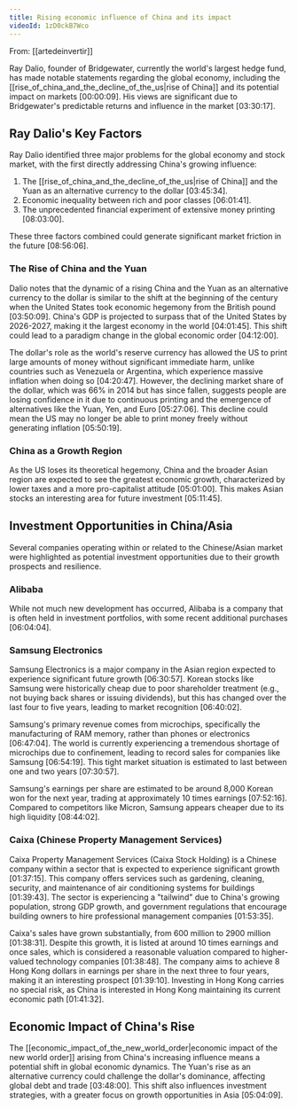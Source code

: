 ```yaml
---
title: Rising economic influence of China and its impact
videoId: 1zD0ckB7Wco
---
```


From: [[artedeinvertir]] <br/> 

Ray Dalio, founder of Bridgewater, currently the world's largest hedge fund, has made notable statements regarding the global economy, including the [[rise_of_china_and_the_decline_of_the_us|rise of China]] and its potential impact on markets [00:00:09]. His views are significant due to Bridgewater's predictable returns and influence in the market [03:30:17].

## Ray Dalio's Key Factors

Ray Dalio identified three major problems for the global economy and stock market, with the first directly addressing China's growing influence:
1.  The [[rise_of_china_and_the_decline_of_the_us|rise of China]] and the Yuan as an alternative currency to the dollar [03:45:34].
2.  Economic inequality between rich and poor classes [06:01:41].
3.  The unprecedented financial experiment of extensive money printing [08:03:00].

These three factors combined could generate significant market friction in the future [08:56:06].

### The Rise of China and the Yuan
Dalio notes that the dynamic of a rising China and the Yuan as an alternative currency to the dollar is similar to the shift at the beginning of the century when the United States took economic hegemony from the British pound [03:50:09]. China's GDP is projected to surpass that of the United States by 2026-2027, making it the largest economy in the world [04:01:45]. This shift could lead to a paradigm change in the global economic order [04:12:00].

The dollar's role as the world's reserve currency has allowed the US to print large amounts of money without significant immediate harm, unlike countries such as Venezuela or Argentina, which experience massive inflation when doing so [04:20:47]. However, the declining market share of the dollar, which was 66% in 2014 but has since fallen, suggests people are losing confidence in it due to continuous printing and the emergence of alternatives like the Yuan, Yen, and Euro [05:27:06]. This decline could mean the US may no longer be able to print money freely without generating inflation [05:50:19].

### China as a Growth Region
As the US loses its theoretical hegemony, China and the broader Asian region are expected to see the greatest economic growth, characterized by lower taxes and a more pro-capitalist attitude [05:01:00]. This makes Asian stocks an interesting area for future investment [05:11:45].

## Investment Opportunities in China/Asia
Several companies operating within or related to the Chinese/Asian market were highlighted as potential investment opportunities due to their growth prospects and resilience.

### Alibaba
While not much new development has occurred, Alibaba is a company that is often held in investment portfolios, with some recent additional purchases [06:04:04].

### Samsung Electronics
Samsung Electronics is a major company in the Asian region expected to experience significant future growth [06:30:57]. Korean stocks like Samsung were historically cheap due to poor shareholder treatment (e.g., not buying back shares or issuing dividends), but this has changed over the last four to five years, leading to market recognition [06:40:02].

Samsung's primary revenue comes from microchips, specifically the manufacturing of RAM memory, rather than phones or electronics [06:47:04]. The world is currently experiencing a tremendous shortage of microchips due to confinement, leading to record sales for companies like Samsung [06:54:19]. This tight market situation is estimated to last between one and two years [07:30:57].

Samsung's earnings per share are estimated to be around 8,000 Korean won for the next year, trading at approximately 10 times earnings [07:52:16]. Compared to competitors like Micron, Samsung appears cheaper due to its high liquidity [08:44:02].

### Caixa (Chinese Property Management Services)
Caixa Property Management Services (Caixa Stock Holding) is a Chinese company within a sector that is expected to experience significant growth [01:37:15]. This company offers services such as gardening, cleaning, security, and maintenance of air conditioning systems for buildings [01:39:43]. The sector is experiencing a "tailwind" due to China's growing population, strong GDP growth, and government regulations that encourage building owners to hire professional management companies [01:53:35].

Caixa's sales have grown substantially, from 600 million to 2900 million [01:38:31]. Despite this growth, it is listed at around 10 times earnings and once sales, which is considered a reasonable valuation compared to higher-valued technology companies [01:38:48]. The company aims to achieve 8 Hong Kong dollars in earnings per share in the next three to four years, making it an interesting prospect [01:39:10]. Investing in Hong Kong carries no special risk, as China is interested in Hong Kong maintaining its current economic path [01:41:32].

## Economic Impact of China's Rise
The [[economic_impact_of_the_new_world_order|economic impact of the new world order]] arising from China's increasing influence means a potential shift in global economic dynamics. The Yuan's rise as an alternative currency could challenge the dollar's dominance, affecting global debt and trade [03:48:00]. This shift also influences investment strategies, with a greater focus on growth opportunities in Asia [05:04:09].